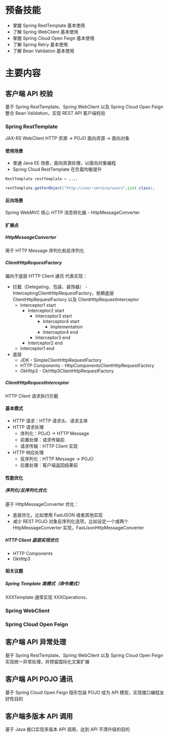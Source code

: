 # 预备技能
- 掌握 Spring RestTemplate 基本使用
- 了解 Spring WebClient 基本使用
- 掌握 Spring Cloud Open Feign 基本使用
- 了解 Spring Retry 基本使用
- 了解 Bean Validation 基本使用
# 主要内容
## 客户端 API 校验
基于 Spring RestTemplate、Spring WebClient  以及 Spring Cloud Open Feign 整合 Bean Validation，实现 REST API 客户端校验
### Spring RestTemplate
JAX-RS WebClient
HTTP 资源 -> POJO
面向资源 -> 面向对象
#### 使用场景

- 普通 Java EE 场景，面向资源处理，以面向对象编程 
- Spring Cloud RestTemplate 在负载均衡提升
```java
RestTemplate restTemplate = ...;

restTemplate.getForObject("http://user-service/users",List.class);
```

#### 反向场景
Spring WebMVC
核心 HTTP 消息转化器 - HttpMessageConverter

#### 扩展点
##### HttpMessageConverter
用于 HTTP Message 序列化和反序列化
##### ClientHttpRequestFactory
偏向于底层 HTTP Client 通讯
代表实现：

- 拦截（Delegating、包装、装饰器） - InterceptingClientHttpRequestFactory，依赖底层  ClientHttpRequestFactory 以及 ClientHttpRequestInterceptor
   - Interceptor1 start
      - Interceptor2 start
         - Interceptor3 start
            - Interceptor4 start
               - Implementation		
            - Interceptor4 end
         - Interceptor3 end
      - Interceptor2 end	
   - Interceptor1 end
- 底层
   - JDK - SimpleClientHttpRequestFactory
   - HTTP Components - HttpComponentsClientHttpRequestFactory
   - OkHttp3 - OkHttp3ClientHttpRequestFactory
##### ClientHttpRequestInterceptor
HTTP Client 请求执行拦截
#### 基本模式

- HTTP 请求：HTTP 请求头、请求主体
- HTTP 请求处理
   - 序列化：POJO  -> HTTP Message
   - 前置处理：请求传输前
   - 请求传输：HTTP Client 实现
- HTTP 响应处理
   - 反序列化：HTTP Message -> POJO
   - 后置处理：客户端返回结果前
#### 性能优化
##### 序列化/反序列化优化
基于 HttpMessageConverter 优化：

- 底层优化，比如使用 FastJSON 或者其他实现
- 减少 REST POJO 对象反序列化选项，比如设定一个或两个 HttpMessageConverter  实现，FastJsonHttpMessageConverter
##### HTTP Client 底层实现优化

- HTTP Components
- OkHttp3
#### 相关议题
##### Spring Template 类模式（命令模式）
XXXTemplate 通常实现 XXXOperations、

### Spring WebClient
### Spring Cloud Open Feign


## 客户端 API  异常处理
基于 Spring RestTemplate、Spring WebClient  以及 Spring Cloud Open Feign 实现统一异常处理，并预留国际化文案扩展
## 客户端 API  POJO 通讯
基于 Spring Cloud Open Feign 隐形包装 POJO 成为 API 模型，实现接口编程友好性目的
## 客户端多版本 API 调用
基于 Java 接口实现多版本 API 调用，达到 API 平滑升级的目的
